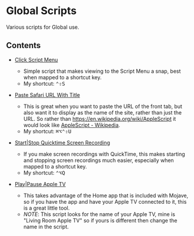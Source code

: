 # Global Scripts

Various scripts for Global use.

## Contents

- [Click Script Menu](./Click-Script-Menu.applescript)
    - Simple script that makes viewing to the Script Menu a snap, best when mapped to a shortcut key.
    - My shortcut: <kbd>⌃</kbd><kbd>⇧</kbd><kbd>S</kbd>
- [Paste Safari URL With Title](./Paste-Safari-URL-With-Title.applescript)
    - This is great when you want to paste the URL of the front tab, but also want it to display as the name of the site, rather than just the URL. So rather than https://en.wikipedia.org/wiki/AppleScript it would look like [AppleScript - Wikipedia](https://en.wikipedia.org/wiki/AppleScript).
    - My shortcut: <kbd>⌘</kbd><kbd>⌥</kbd><kbd>⌃</kbd><kbd>⇧</kbd><kbd>U</kbd>

- [Start|Stop Quicktime Screen Recording](./Start|Stop-Quicktime-Screen-Recording.applescript)
    - If you make screen recordings with QuickTime, this makes starting and stopping screen recordings much easier, especially when mapped to a shortcut key.
    - My shortcut: <kbd>⌃</kbd><kbd>⌥</kbd><kbd>Q</kbd>
- [Play|Pause Apple TV](./Play|Pause-Apple-TV.applescript)
    - This takes advantage of the Home app that is included with Mojave, so if you have the app and have your Apple TV connected to it, this is a great little tool.
    - _NOTE_: This script looks for the name of your Apple TV, mine is "Living Room Apple TV" so if yours is different then change the name in the script.
